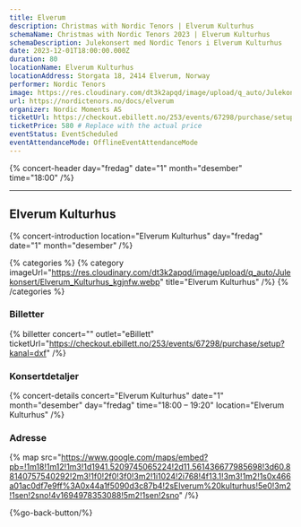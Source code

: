 ```yaml
---
title: Elverum
description: Christmas with Nordic Tenors | Elverum Kulturhus
schemaName: Christmas with Nordic Tenors 2023 | Elverum Kulturhus
schemaDescription: Julekonsert med Nordic Tenors i Elverum Kulturhus
date: 2023-12-01T18:00:00.000Z
duration: 80
locationName: Elverum Kulturhus
locationAddress: Storgata 18, 2414 Elverum, Norway
performer: Nordic Tenors
image: https://res.cloudinary.com/dt3k2apqd/image/upload/q_auto/Julekonsert/schema_-_elverum_konserthus_ebtaqz.webp
url: https://nordictenors.no/docs/elverum
organizer: Nordic Moments AS
ticketUrl: https://checkout.ebillett.no/253/events/67298/purchase/setup?kanal=dxf
ticketPrice: 580 # Replace with the actual price
eventStatus: EventScheduled
eventAttendanceMode: OfflineEventAttendanceMode
---
```


{% concert-header day="fredag" date="1" month="desember" time="18:00" /%}

---

## Elverum Kulturhus

{% concert-introduction location="Elverum Kulturhus" day="fredag" date="1" month="desember" /%}

{% categories %}
{% category imageUrl="https://res.cloudinary.com/dt3k2apqd/image/upload/q_auto/Julekonsert/Elverum_Kulturhus_kgjnfw.webp" title="Elverum Kulturhus" /%}
{% /categories %}

### Billetter

{% billetter concert="" outlet="eBillett" ticketUrl="https://checkout.ebillett.no/253/events/67298/purchase/setup?kanal=dxf" /%}

### Konsertdetaljer

{% concert-details concert="Elverum Kulturhus" date="1" month="desember" day="fredag" time="18:00 – 19:20" location="Elverum Kulturhus" /%}

### Adresse

{% map src="https://www.google.com/maps/embed?pb=!1m18!1m12!1m3!1d1941.5209745065224!2d11.561436677985698!3d60.88140757540292!2m3!1f0!2f0!3f0!3m2!1i1024!2i768!4f13.1!3m3!1m2!1s0x466a01ac0df7e9ff%3A0x44a1f5090d3c87b4!2sElverum%20kulturhus!5e0!3m2!1sen!2sno!4v1694978353088!5m2!1sen!2sno" /%}

{%go-back-button/%}
